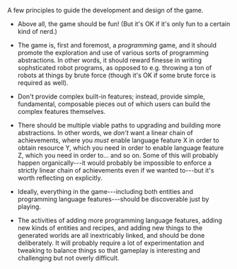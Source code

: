A few principles to guide the development and design of the game.

- Above all, the game should be fun! (But it's OK if it's only fun to
  a certain kind of nerd.)

- The game is, first and foremost, a *programming* game, and it should
  promote the exploration and use of various sorts of programming
  abstractions.  In other words, it should reward finesse in writing
  sophsticated robot programs, as opposed to e.g. throwing a ton of
  robots at things by brute force (though it's OK if some brute force
  is required as well).

- Don't provide complex built-in features; instead, provide simple,
  fundamental, composable pieces out of which users can build the
  complex features themselves.

- There should be multiple viable paths to upgrading and building more
  abstractions.  In other words, we *don't* want a linear chain of
  achievements, where you *must* enable language feature X in order to
  obtain resource Y, which you need in order to enable language
  feature Z, which you need in order to... and so on.  Some of this
  will probably happen organically---it would probably be impossible
  to enforce a strictly linear chain of achievements even if we wanted
  to---but it's worth reflecting on explicitly.

- Ideally, everything in the game---including both entities and
  programming language features---should be discoverable just by
  playing.

- The activities of adding more programming language features, adding
  new kinds of entities and recipes, and adding new things to the
  generated worlds are all inextricably linked, and should be done
  deliberately.  It will probably require a lot of experimentation and
  tweaking to balance things so that gameplay is interesting and
  challenging but not overly difficult.
